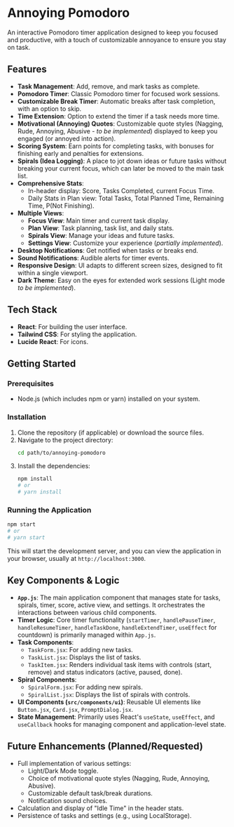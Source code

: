# Annoying Pomodoro

An interactive Pomodoro timer application designed to keep you focused and productive, with a touch of customizable annoyance to ensure you stay on task.

## Features

*   **Task Management**: Add, remove, and mark tasks as complete.
*   **Pomodoro Timer**: Classic Pomodoro timer for focused work sessions.
*   **Customizable Break Timer**: Automatic breaks after task completion, with an option to skip.
*   **Time Extension**: Option to extend the timer if a task needs more time.
*   **Motivational (Annoying) Quotes**: Customizable quote styles (Nagging, Rude, Annoying, Abusive - *to be implemented*) displayed to keep you engaged (or annoyed into action).
*   **Scoring System**: Earn points for completing tasks, with bonuses for finishing early and penalties for extensions.
*   **Spirals (Idea Logging)**: A place to jot down ideas or future tasks without breaking your current focus, which can later be moved to the main task list.
*   **Comprehensive Stats**: 
    *   In-header display: Score, Tasks Completed, current Focus Time.
    *   Daily Stats in Plan view: Total Tasks, Total Planned Time, Remaining Time, P(Not Finishing).
*   **Multiple Views**: 
    *   **Focus View**: Main timer and current task display.
    *   **Plan View**: Task planning, task list, and daily stats.
    *   **Spirals View**: Manage your ideas and future tasks.
    *   **Settings View**: Customize your experience (*partially implemented*).
*   **Desktop Notifications**: Get notified when tasks or breaks end.
*   **Sound Notifications**: Audible alerts for timer events.
*   **Responsive Design**: UI adapts to different screen sizes, designed to fit within a single viewport.
*   **Dark Theme**: Easy on the eyes for extended work sessions (Light mode *to be implemented*).

## Tech Stack

*   **React**: For building the user interface.
*   **Tailwind CSS**: For styling the application.
*   **Lucide React**: For icons.

## Getting Started

### Prerequisites

*   Node.js (which includes npm or yarn) installed on your system.

### Installation

1.  Clone the repository (if applicable) or download the source files.
2.  Navigate to the project directory:
    ```bash
    cd path/to/annoying-pomodoro
    ```
3.  Install the dependencies:
    ```bash
    npm install
    # or
    # yarn install
    ```

### Running the Application

```bash
npm start
# or
# yarn start
```
This will start the development server, and you can view the application in your browser, usually at `http://localhost:3000`.

## Key Components & Logic

*   **`App.js`**: The main application component that manages state for tasks, spirals, timer, score, active view, and settings. It orchestrates the interactions between various child components.
*   **Timer Logic**: Core timer functionality (`startTimer`, `handlePauseTimer`, `handleResumeTimer`, `handleTaskDone`, `handleExtendTimer`, `useEffect` for countdown) is primarily managed within `App.js`.
*   **Task Components**:
    *   `TaskForm.jsx`: For adding new tasks.
    *   `TaskList.jsx`: Displays the list of tasks.
    *   `TaskItem.jsx`: Renders individual task items with controls (start, remove) and status indicators (active, paused, done).
*   **Spiral Components**:
    *   `SpiralForm.jsx`: For adding new spirals.
    *   `SpiralList.jsx`: Displays the list of spirals with controls.
*   **UI Components (`src/components/ui`)**: Reusable UI elements like `Button.jsx`, `Card.jsx`, `PromptDialog.jsx`.
*   **State Management**: Primarily uses React's `useState`, `useEffect`, and `useCallback` hooks for managing component and application-level state.

## Future Enhancements (Planned/Requested)

*   Full implementation of various settings:
    *   Light/Dark Mode toggle.
    *   Choice of motivational quote styles (Nagging, Rude, Annoying, Abusive).
    *   Customizable default task/break durations.
    *   Notification sound choices.
*   Calculation and display of "Idle Time" in the header stats.
*   Persistence of tasks and settings (e.g., using LocalStorage). 